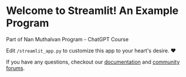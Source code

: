 # Welcome to Streamlit! An Example Program
Part of Nan Muthalvan Program - ChatGPT Course

Edit `/streamlit_app.py` to customize this app to your heart's desire. :heart:

If you have any questions, checkout our [documentation](https://docs.streamlit.io) and [community
forums](https://discuss.streamlit.io).
